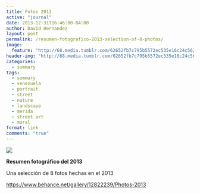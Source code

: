 ```yaml
---
title: Fotos 2013
active: "journal"
date: 2013-12-31T16:46:00-04:00
author: David Hernandez
layout: post
permalink: /resumen-fotografico-2013-selection-of-8-photos/
image:
  feature: "http://68.media.tumblr.com/62652fb7c795b5572ec535e16c24c562/tumblr_myojy3fxTn1qzqummo1_1280.png" 
header-img: "http://68.media.tumblr.com/62652fb7c795b5572ec535e16c24c562/tumblr_myojy3fxTn1qzqummo1_1280.png"
categories:
  - summary
tags:
  - summary
  - venezuela
  - portrait
  - street
  - nature
  - landscape
  - merida
  - street art
  - mural
format: link
comments: "true"
---
```

<a href="https://www.behance.net/gallery/12822239/Photos-2013" target="_blank"><img class="alignnone size-full" src="http://68.media.tumblr.com/62652fb7c795b5572ec535e16c24c562/tumblr_myojy3fxTn1qzqummo1_1280.png"></a>

<strong>Resumen fotográfico del 2013</strong>

Una selección de 8 fotos hechas en el 2013

<a href="https://www.behance.net/gallery/12822239/Photos-2013" target="_blank">https://www.behance.net/gallery/12822239/Photos-2013</a>
